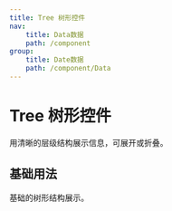 ```yaml
---
title: Tree 树形控件
nav:
    title: Data数据
    path: /component
group:
    title: Date数据
    path: /component/Data
---
```


# Tree 树形控件

用清晰的层级结构展示信息，可展开或折叠。


## 基础用法

基础的树形结构展示。
<code src="./demo/index1.tsx" />

<!-- ## 禁用加载

<code src="./demo/index2.tsx" /> -->

<!-- ## 整页加载

页面数据加载时显示。

<code src="./demo/index3.tsx" /> -->

<API></API>
